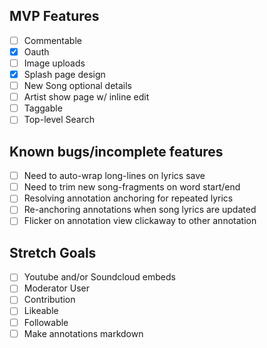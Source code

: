 ## MVP Features
- [ ] Commentable
- [x] Oauth
- [ ] Image uploads
- [X] Splash page design
- [ ] New Song optional details
- [ ] Artist show page w/ inline edit
- [ ] Taggable
- [ ] Top-level Search

## Known bugs/incomplete features
- [ ] Need to auto-wrap long-lines on lyrics save
- [ ] Need to trim new song-fragments on word start/end
- [ ] Resolving annotation anchoring for repeated lyrics
- [ ] Re-anchoring annotations when song lyrics are updated
- [ ] Flicker on annotation view clickaway to other annotation

## Stretch Goals
- [ ] Youtube and/or Soundcloud embeds
- [ ] Moderator User
- [ ] Contribution
- [ ] Likeable
- [ ] Followable
- [ ] Make annotations markdown
